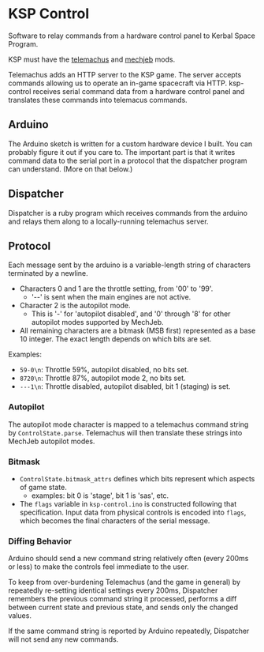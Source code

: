 # KSP Control

Software to relay commands from a hardware control panel to Kerbal Space Program.

KSP must have the [telemachus](https://github.com/KSP-Telemachus/Telemachus/) and
[mechjeb](https://kerbal.curseforge.com/projects/mechjeb/files) mods.

Telemachus adds an HTTP server to the KSP game. The server accepts commands
allowing us to operate an in-game spacecraft via HTTP. ksp-control receives
serial command data from a hardware control panel and translates these commands
into telemacus commands.

## Arduino

The Arduino sketch is written for a custom hardware device I built. You can
probably figure it out if you care to. The important part is that it writes
command data to the serial port in a protocol that the dispatcher program can
understand. (More on that below.)

## Dispatcher

Dispatcher is a ruby program which receives commands from the arduino and
relays them along to a locally-running telemachus server.

## Protocol

Each message sent by the arduino is a variable-length string of characters
terminated by a newline.

  * Characters 0 and 1 are the throttle setting, from '00' to '99'.
    * '--' is sent when the main engines are not active.
  * Character 2 is the autopilot mode.
    * This is '-' for 'autopilot disabled', and '0' through '8' for other
      autopilot modes supported by MechJeb.
  * All remaining characters are a bitmask (MSB first) represented as a base 10
    integer. The exact length depends on which bits are set.

Examples:

  * `59-0\n`: Throttle 59%, autopilot disabled, no bits set.
  * `8720\n`: Throttle 87%, autopilot mode 2, no bits set.
  * `---1\n`: Throttle disabled, autopilot disabled, bit 1 (staging) is set.

### Autopilot

The autopilot mode character is mapped to a telemachus command string by
`ControlState.parse`. Telemachus will then translate these strings into MechJeb
autopilot modes.

### Bitmask

  * `ControlState.bitmask_attrs` defines which bits represent which aspects of
game state.
    * examples: bit 0 is 'stage', bit 1 is 'sas', etc.
  * The `flags` variable in `ksp-control.ino` is constructed following that
    specification. Input data from physical controls is encoded into `flags`, which
    becomes the final characters of the serial message.

### Diffing Behavior

Arduino should send a new command string relatively often (every 200ms or less)
to make the controls feel immediate to the user.

To keep from over-burdening Telemachus (and the game in general) by repeatedly
re-setting identical settings every 200ms, Dispatcher remembers the previous command
string it processed, performs a diff between current state and previous state,
and sends only the changed values.

If the same command string is reported by Arduino repeatedly, Dispatcher will
not send any new commands.
